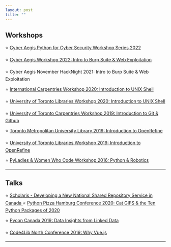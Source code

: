 ```yaml
---
layout: post
title: ""
---
```


## Workshops

⭐ [Cyber Aegis Python for Cyber Security Workshop Series 2022](https://docs.google.com/presentation/d/1j6Q088dfEGe_TAAWxXOZOV22O1fjRAbZY1gd3ncL-1s/edit?usp=sharing)

⭐  [Cyber Aegis Workshop 2022: Intro to Burp Suite & Web Exploitation](https://docs.google.com/presentation/d/1SBCKRcQGZVdjvF8puu5WnH3cAULQwXIaBr0HiW_qaXI/edit?usp=sharing)

⭐  Cyber Aegis November HackNight 2021: Intro to Burp Suite & Web Exploitation

⭐  [International Carpentries Workshop 2020: Introduction to UNIX Shell](https://jordanpedersen.github.io/2020-08-14-international/)

⭐  [University of Toronto Libraries Workshop 2020: Introduction to UNIX Shell](https://brockdsl.github.io/2020-08-19-Carpentry-Online/)

⭐  [University of Toronto Carpentries Workshop 2019: Introduction to Git & Github](https://docs.google.com/presentation/d/12bTlX9TLeKlBgRKVjLKifcON3wQde0GvZbGAUD3DaZI/edit?usp=sharing)

⭐ [Toronto Metropolitan University Library 2019: Introduction to OpenRefine](https://rachelwritingcode.github.io/2019-04-18-Ryerson/)

⭐  [University of Toronto Libraries Workshop 2019: Introduction to OpenRefine](https://jordanpedersen.github.io/2019-03-11-UniversityofToronto/)

⭐ [ PyLadies & Women Who Code Workshop 2016: Python & Robotics ](https://docs.google.com/presentation/d/1bPcJztavFp446BhchM5uzrk3uMNsvPxYTS8gB9Ejzbs/edit?usp=sharing")

---
## Talks 

⭐ [Scholaris - Developing a New National Shared Repository Service in Canada ](https://wiki.lyrasis.org/display/DSPACE/2024+DSpace+North+American+User+Group+Meeting?preview=/321585441/360251450/DSpace%202024%20North%20America%20User%20Group%20Meeting.pdf
)
⭐ [Python Pizza Hamburg Conference 2020: Cat GIFS & the Ten Python Packages of 2020](https://docs.google.com/presentation/d/1m4HYGgQy2E6EJhx0Bley5M0kuDNYkfApxSodqENU1OQ/edit?usp=sharing)

⭐  [Pycon Canada 2019: Data Insights from Linked Data](https://2019.pycon.ca/talks/talk-147/)

⭐ [Code4Lib North Conference 2019: Why Vue.js](https://docs.google.com/presentation/d/14xDy2ylz0JoNm4n8hV2ApfH-dtEUwy7Wq96OnRJpTkI/edit?usp=sharing)

---

